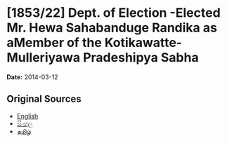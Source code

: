 # [1853/22] Dept. of Election -Elected Mr. Hewa Sahabanduge Randika as aMember of the Kotikawatte-Mulleriyawa Pradeshipya Sabha

**Date:** 2014-03-12

## Original Sources

- [English](https://documents.gov.lk/view/extra-gazettes/2014/3/1853-22_E.pdf)
- [සිංහල](https://documents.gov.lk/view/extra-gazettes/2014/3/1853-22_S.pdf)
- [தமிழ்](https://documents.gov.lk/view/extra-gazettes/2014/3/1853-22_T.pdf)
